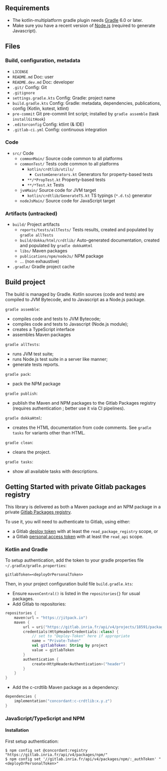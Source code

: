## Requirements

- The kotlin-multiplatform gradle plugin needs [Gradle](
  https://gradle.org/install/) 6.0 or later.
- Make sure you have a recent version of [Node.js](
  https://nodejs.org/en/download/) (required to generate Javascript).

## Files

### Build, configuration, metadata

- `LICENSE`
- `README.md` Doc: user
- `README.dev.md` Doc: developer
- `.git/` Config: Git
- `.gitignore`
- `settings.gradle.kts` Config: Gradle: project name
- `build.gradle.kts` Config: Gradle: metadata, dependencies,
  publications, config (Kotlin, kotest, ktlint)
- `pre-commit` Git pre-commit lint script;
  installed by `gradle assemble` (task `installGitHook`)
- `.editorconfig` Config: ktlint (& IDE)
- `.gitlab-ci.yml` Config: continuous integration

### Code

- `src/` Code
  - `commonMain/` Source code common to all platforms
  - `commonTest/` Tests  code common to all platforms
    - `kotlin/crdtlib/utils/`
      - `CustomGenerators.kt` Generators for property-based tests
    - `**/*PropTest.kt` Property-based tests
    - `**/*Test.kt` Tests
  - `jvmMain/` Source code for JVM target
    - `kotlin/crdtlib/GenerateTS.kt`
      TS typings (`*.d.ts`) generator
  - `nodeJsMain/` Source code for JavaScript target

### Artifacts (untracked)

- `build/` Project artifacts
  - `reports/tests/allTests/` Tests results,
    created and populated by `gradle allTests`
  - `build/dokka/html/crdtlib/` Auto-generated documentation,
    created and populated by `gradle dokkaHtml`
  - `libs/` Maven packages
  - `publications/npm/nodeJs/` NPM package
  - … (non exhaustive)
- `.gradle/` Gradle project cache

## Build project

The build is managed by Gradle.
Kotlin sources (code and tests) are compiled to JVM Bytecode,
and to Javascript as a Node.js package.

`gradle assemble`:
- compiles code and tests to JVM Bytecode;
- compiles code and tests to Javascript (Node.js module);
- creates a TypeScript interface
- assembles Maven packages

`gradle allTests`:
- runs JVM test suite;
- runs Node.js test suite in a server like manner;
- generate tests reports.

`gradle pack`:
- pack the NPM package

`gradle publish`:
- publish the Maven and NPM packages to the Gitlab Packages registry
  (requires authentication ; better use it via CI pipelines).

`gradle dokkaHtml`:
- creates the HTML documentation from code comments.
  See `gradle tasks` for variants other than HTML.

`gradle clean`:
- cleans the project.

`gradle tasks`:
- show all available tasks with descriptions.

## Getting Started with private Gitlab packages registry

This library is delivered as both a Maven package and an NPM package
in a private [Gitlab Packages registry](
https://gitlab.inria.fr/concordant/software/c-crdtlib/-/packages).

To use it, you will need to authenticate to Gitlab, using either:
- a Gitlab [deploy token](
  https://docs.gitlab.com/ee/user/project/deploy_tokens/)
  with at least the `read_package_registry` scope, or
- a Gitlab [personal access token](
  https://docs.gitlab.com/ee/user/profile/personal_access_tokens.html)
  with at least the `read_api` scope.

### Kotlin and Gradle

To setup authentication, add the token to your gradle properties file
`~/.gradle/gradle.properties`:
``` shell
gitlabToken=<deployOrPersonalToken>
```

Then, in your project configuration build file `build.gradle.kts`:
- Ensure `mavenCentral()`
  is listed in the `repositories{}` for usual packages.
- Add Gitlab to repositories:
``` kotlin
repositories {
    maven(url = "https://jitpack.io")
    maven {
        url = uri("https://gitlab.inria.fr/api/v4/projects/18591/packages/maven")
        credentials(HttpHeaderCredentials::class) {
            // set to "Deploy-Token" here if appropriate
            name = "Private-Token"
            val gitlabToken: String by project
            value = gitlabToken
        }
        authentication {
            create<HttpHeaderAuthentication>("header")
        }
    }
}
```
- Add the c-crdtlib Maven package as a dependency:
``` kotlin
dependencies {
    implementation("concordant:c-crdtlib:x.y.z")
}
```

### JavaScript/TypeScript and NPM

#### Installation
First setup authentication:
``` shell
$ npm config set @concordant:registry "https://gitlab.inria.fr/api/v4/packages/npm/"
$ npm config set '//gitlab.inria.fr/api/v4/packages/npm/:_authToken' "<deployOrPersonalToken>"
```
